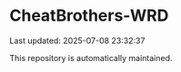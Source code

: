 # CheatBrothers-WRD

Last updated: 2025-07-08 23:32:37

This repository is automatically maintained.
